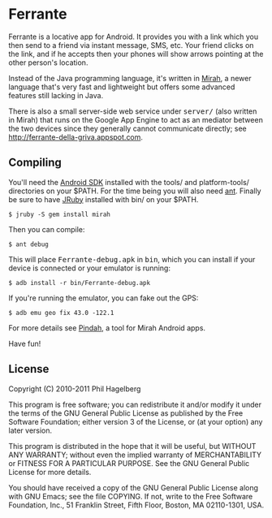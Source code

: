 # Ferrante

Ferrante is a locative app for Android. It provides you with a link
which you then send to a friend via instant message, SMS, etc. Your
friend clicks on the link, and if he accepts then your phones will
show arrows pointing at the other person's location.

Instead of the Java programming language, it's written in
[Mirah](http://mirah.org), a newer language that's very fast and
lightweight but offers some advanced features still lacking in Java.

There is also a small server-side web service under <tt>server/</tt>
(also written in Mirah) that runs on the Google App Engine to act as
an mediator between the two devices since they generally cannot
communicate directly; see http://ferrante-della-griva.appspot.com.

## Compiling

You'll need the [Android SDK](http://d.android.com/sdk/) installed
with the tools/ and platform-tools/ directories on your $PATH. For the
time being you will also need [ant](http://ant.apache.org). Finally be
sure to have [JRuby](http://jruby.org) installed with bin/ on your $PATH.

    $ jruby -S gem install mirah

Then you can compile:

    $ ant debug

This will place <tt>Ferrante-debug.apk</tt> in <tt>bin</tt>, which you
can install if your device is connected or your emulator is running:

    $ adb install -r bin/Ferrante-debug.apk

If you're running the emulator, you can fake out the GPS:

    $ adb emu geo fix 43.0 -122.1

For more details see [Pindah](http://github.com/technomancy/pindah), a
tool for Mirah Android apps.

Have fun!

## License

Copyright (C) 2010-2011 Phil Hagelberg

This program is free software; you can redistribute it and/or
modify it under the terms of the GNU General Public License
as published by the Free Software Foundation; either version 3
of the License, or (at your option) any later version.

This program is distributed in the hope that it will be useful,
but WITHOUT ANY WARRANTY; without even the implied warranty of
MERCHANTABILITY or FITNESS FOR A PARTICULAR PURPOSE.  See the
GNU General Public License for more details.

You should have received a copy of the GNU General Public License
along with GNU Emacs; see the file COPYING.  If not, write to the
Free Software Foundation, Inc., 51 Franklin Street, Fifth Floor,
Boston, MA 02110-1301, USA.

